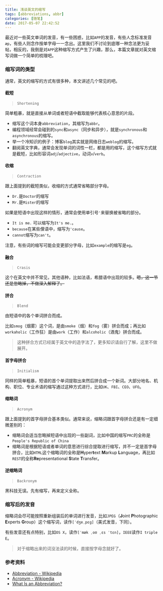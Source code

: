 ```yaml
---
title: 浅谈英文的缩写
tags: [abbreviations, abbr]
categories: [随笔]
date: 2017-05-07 22:42:52
---
```


最近对一些英文单词的发音，有一些困惑，比如`APP`的发音，有些人念标准发音`æp`，有些人则念作按单字母一一念出。这里我们不讨论到底哪一种念法更为妥帖，相反的，我倒是对`APP`这种缩写方式产生了兴趣，那么，本篇文章就对英文缩写词做一个简单的梳理吧。

<!--more-->

### 缩写词的类型

通常，英文的缩写的方式有很多种，本文讲述几个常见的吧。

#### 截短

> `Shortening`

简单粗暴，就是直接从单词或者短语中截取能够代表核心意思的片段。

- 缩写这个词本身`abbreviation`，其缩写为`abbr`。
- 编程领域经常会碰到的`sync`和`async`（同步和异步），就是`synchronous`和`asynchronous`的缩写。
- 举一个冷知识的例子：博客`blog`其实就是网络日志`weblog`的缩写。
- 翻阅英文字典，通常会发现单词的词性一栏，都是用的缩写，这个缩写方式就是截短，比如形容词`adj`/`adjective`，动词`v`/`verb`。

#### 收缩

> `Contraction`

跟上面提到的截短类似，收缩的方式通常省略部分字母。

- `Dr.`是`Doctor`的缩写
- `Mr.`是`Mister`的缩写

如果是短语中出现这样的情形，通常会使用单引号`'`来替换被省略的部分。

- `It is me.` 可以缩写为`It's me.`。
- `because`在某些俚语中，缩写为`'cause`。
- `cannot`缩写为`can't`。

注意，有些词的缩写可能会变更部分字母，比如`example`的缩写是`eg`。

#### 融合

> `Crasis`

这个在英文中并不常见，其他语种，比如法语，希腊语中出现的较多。~~嗯，这一节还是忽略掉，不做深入解释了。~~

#### 拼合

> `Blend`

由短语中的各个单词拼合而成。

比如`smog`（烟雾）这个词，是由`smoke`（烟）和`fog`（雾）拼合而成；再比如`workaholic`（工作狂）是由`work`（工作）和`alcoholic`（酒鬼）拼合而成。

> 这种拼合方式已经属于英文中的造字法了，更多知识请自行了解，这里不做展开。

#### 首字母拼合

> `Initialism`

同样的简单粗暴，短语的首个单词提取出来然后拼合成一个新词。大部分地名、机构、职位、专业术语的缩写通过这种方式进行，比如`UK`、`FBI`、`CEO`、`UFO`。

#### 缩略词

> `Acronym`

跟上面提到的首字母拼合基本类似。通常来说，缩略词跟首字母拼合还是有一定细微差别的：

- 缩略词会适当忽略掉短语中出现的一些副词，比如中国的缩写`PRC`的全称是`People's Republic of China`
- 缩略词是根据短语或者单词的意思进行综合提取进行缩写，并不一定是首字母拼合，比如`HTML`这个缩略词的全称是**H**yper**t**ext **M**arkup **L**anguage，再比如`REST`的全称**Re**presentational **S**tate **T**ransfer。

#### 逆缩略词

> `Backronym`

黑科技无误。先有缩写，再来定义全称。

### 缩写后的发音

缩略词会尽可能按照重新组装后的单词进行发音，比如`JPEG`（**J**oint **P**hotographic **E**xperts **G**roup）这个缩写词，读作`[ˈdʒeˌpɛɡ]`（美式发音，下同）。

有些发音还有点特别，比如`OS X`，读作`[ˈmæk ˌoʊ ˌɛs ˈtɛn]`，`IEEE`读作`I triple E`。

> 对于缩略出来的词没法读的时候，直接按字母念就好了。

### 参考资料

- [Abbreviation - Wikipedia](https://en.wikipedia.org/wiki/Abbreviation)
- [Acronym - Wikipedia](https://en.wikipedia.org/wiki/Acronym)
- [What Is an Abbreviation?](https://www.thoughtco.com/what-is-abbreviation-1689046)







